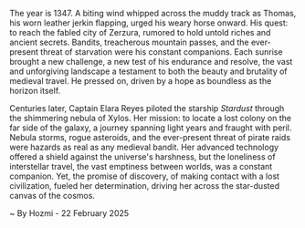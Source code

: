 
The year is 1347.  A biting wind whipped across the muddy track as Thomas, his worn leather jerkin flapping, urged his weary horse onward.  His quest: to reach the fabled city of Zerzura, rumored to hold untold riches and ancient secrets.  Bandits, treacherous mountain passes, and the ever-present threat of starvation were his constant companions.  Each sunrise brought a new challenge, a new test of his endurance and resolve, the vast and unforgiving landscape a testament to both the beauty and brutality of medieval travel.  He pressed on, driven by a hope as boundless as the horizon itself.


Centuries later, Captain Elara Reyes piloted the starship *Stardust* through the shimmering nebula of Xylos.  Her mission: to locate a lost colony on the far side of the galaxy, a journey spanning light years and fraught with peril.  Nebula storms, rogue asteroids, and the ever-present threat of pirate raids were hazards as real as any medieval bandit.  Her advanced technology offered a shield against the universe's harshness, but the loneliness of interstellar travel, the vast emptiness between worlds, was a constant companion.  Yet, the promise of discovery, of making contact with a lost civilization, fueled her determination, driving her across the star-dusted canvas of the cosmos.

~ By Hozmi - 22 February 2025
